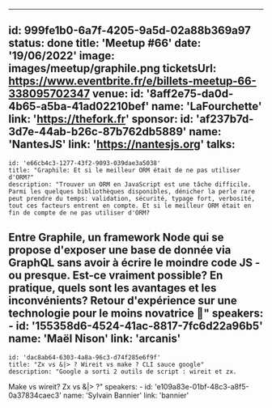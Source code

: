 ---
id: 999fe1b0-6a7f-4205-9a5d-02a88b369a97
status: done
title: 'Meetup #66'
date: '19/06/2022'
image: images/meetup/graphile.png
ticketsUrl: https://www.eventbrite.fr/e/billets-meetup-66-338095702347
venue:
  id: '8aff2e75-da0d-4b65-a5ba-41ad02210bef'
  name: 'LaFourchette'
  link: 'https://thefork.fr'
sponsor:
    id: 'af237b7d-3d7e-44ab-b26c-87b762db5889'
    name: 'NantesJS'
    link: 'https://nantesjs.org'
talks:
  -
    id: 'e66cb4c3-1277-43f2-9093-039dae3a5038'
    title: "Graphile: Et si le meilleur ORM était de ne pas utiliser d'ORM?"
    description: "Trouver un ORM en JavaScript est une tâche difficile. Parmi les quelques bibliothèques disponibles, dénicher la perle rare peut prendre du temps: validation, sécurité, typage fort, verbosité, tout ces facteurs entrent en compte. Et si le meilleur ORM était en fin de compte de ne pas utiliser d'ORM?

Entre Graphile, un framework Node qui se propose d'exposer une base de donnée via GraphQL sans avoir à écrire le moindre code JS - ou presque. Est-ce vraiment possible? En pratique, quels sont les avantages et les inconvénients? Retour d'expérience sur une technologie pour le moins novatrice 🙂"
    speakers:
      -
          id: '155358d6-4524-41ac-8817-7fc6d22a96b5'
          name: 'Maël Nison'
          link: 'arcanis'
  -
    id: 'dac8ab64-6303-4a8a-96c3-d74f285e6f9f'
    title: "Zx vs &|> ? Wireit vs make ? CLI sauce google"
    description: "Google a sorti 2 outils de script : wireit et zx.

Make vs wireit? Zx vs &|> ?"
    speakers:
      -
          id: 'e109a83e-01bf-48c3-a8f5-0a37834caec3'
          name: 'Sylvain Bannier'
          link: 'bannier'

